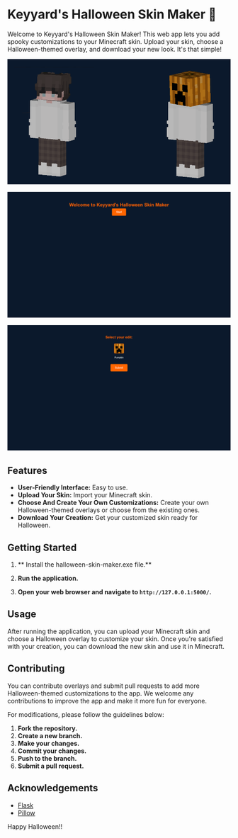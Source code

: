 # Keyyard's Halloween Skin Maker 🎃

Welcome to Keyyard's Halloween Skin Maker! This web app lets you add spooky customizations to your Minecraft skin. Upload your skin, choose a Halloween-themed overlay, and download your new look. It's that simple!


![Halloween Skin Transformation](static/medias/halloween1.png)

![Halloween Skin App](static/medias/halloween3.png)

![Halloween Skin App](static/medias/halloween4.png)

## Features

- **User-Friendly Interface:** Easy to use.
- **Upload Your Skin:** Import your Minecraft skin.
- **Choose And Create Your Own Customizations:** Create your own Halloween-themed overlays or choose from the existing ones.
- **Download Your Creation:** Get your customized skin ready for Halloween.

## Getting Started

1. ** Install the halloween-skin-maker.exe file.**

2. **Run the application.**

3. **Open your web browser and navigate to `http://127.0.0.1:5000/`.**

## Usage
After running the application, you can upload your Minecraft skin and choose a Halloween overlay to customize your skin. Once you're satisfied with your creation, you can download the new skin and use it in Minecraft.

## Contributing

You can contribute overlays and submit pull requests to add more Halloween-themed customizations to the app. We welcome any contributions to improve the app and make it more fun for everyone.

For modifications, please follow the guidelines below:

1. **Fork the repository.**
2. **Create a new branch.**
3. **Make your changes.**
4. **Commit your changes.**
5. **Push to the branch.**
6. **Submit a pull request.**

## Acknowledgements

- [Flask](https://flask.palletsprojects.com/)
- [Pillow](https://python-pillow.org/)

Happy Halloween!!